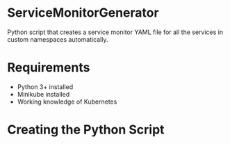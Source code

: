 # ServiceMonitorGenerator
Python script that creates a service monitor YAML file for all the services in custom namespaces automatically.

# Requirements
- Python 3+ installed
- Minikube installed
- Working knowledge of Kubernetes

# Creating the Python Script

